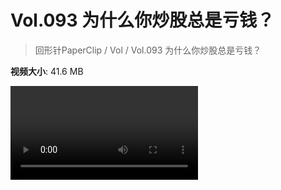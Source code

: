 # Vol.093 为什么你炒股总是亏钱？

> 回形针PaperClip / Vol / Vol.093 为什么你炒股总是亏钱？

**视频大小**: 41.6 MB

<div class="video"><video src="https://file.hsyhx.top/video/PaperClip/Vol/093.mp4" controls preload>🤔 您的浏览器不支持 video 标签</video></div>
